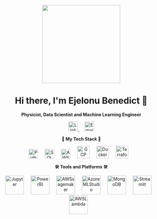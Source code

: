 <p align="center">
  <img src="https://user-images.githubusercontent.com/74038190/229223263-cf2e4b07-2615-4f87-9c38-e37600f8381a.gif" width="250" height="250">
</p>

<h1 align="center">Hi there, I'm Ejelonu Benedict 👋</h1>
<p align="center">
  <strong>Physicist, Data Scientist and Machine Learning Engineer</strong>
</p>

<p align="center">
  <a href="https://www.linkedin.com/in/benedict-ositadinma-ejelonu-367a6218a">
    <img src="https://w7.pngwing.com/pngs/887/616/png-transparent-linkedin-icon-linkedin-text-rectangle-logo-thumbnail.png" alt="LinkedIn" height="30">
  </a>
  &emsp;
  <a href="mailto:ejelonubenedict99@gmail.com">
    <img src="https://freepngimg.com/save/66514-computer-icons-downloaded-vector-email-gmail/768x768" alt="Email" height="30">
  </a>
</p>

<p align="center">
  <strong>🚀 My Tech Stack 🚀</strong>
</p>
<p align="center">
  <img src="https://cdn4.iconfinder.com/data/icons/scripting-and-programming-languages/512/Python_logo-512.png" alt="Python" height="30">
  &emsp;
  <img src="https://cdn-icons-png.flaticon.com/512/29/29165.png" alt="SQL" height="30">
  &emsp;
  <img src="https://upload.wikimedia.org/wikipedia/commons/thumb/5/5c/AWS_Simple_Icons_AWS_Cloud.svg/768px-AWS_Simple_Icons_AWS_Cloud.svg.png?20191001220601" alt="AWS" height="30">
  &emsp;
  <img src="https://www.freecodecamp.org/news/content/images/2020/10/gcp.png" alt="GCP" height="40">
  &emsp;
  <img src="https://www.svgrepo.com/download/333528/docker.svg" alt="Docker" height="40">
  &emsp;
  <img src="https://upcloud.com/media/terraform-uc-01.png" alt="Terraform" height="40">
  &emsp;
  <!-- Add logos for other technologies here -->
</p>

<p align="center">
  <strong>🛠️ Tools and Platforms 🛠️</strong>
</p>
<p align="center">
  <img src="https://friconix.com/png/fi-xnsuxx-jupyter-notebook.png" alt="Jupyter" height="60">
  &emsp;
  <img src="https://www.amesolutions.co.uk/wp-content/uploads/2019/09/Microsoft-Power-BI-Logo-1.jpg" alt="PowerBI" height="60">
  &emsp;
  <img src="https://blog.kakaocdn.net/dn/496ZP/btr0JOlbT9j/9VQhKEN2yQaXROeSrqrBK0/img.png" alt="AWSsagemaker" height="60">
  &emsp;
  <img src="https://encrypted-tbn0.gstatic.com/images?q=tbn:ANd9GcRJVHNz_c5ZCwKyYDMD3opV1r4M7tHblECwmQ&usqp=CAU" alt="AzureMLStudio" height="60">
  &emsp;
  <img src="https://cdn.icon-icons.com/icons2/2415/PNG/512/mongodb_original_wordmark_logo_icon_146425.png" alt="MongoDB" height="60">
  &emsp;
  <img src="https://streamlit.io/images/brand/streamlit-logo-primary-colormark-darktext.png" alt="Streamlit" height="60">
  &emsp;
  <img src="https://openupthecloud.com/wp-content/uploads/2020/10/lambda.png" alt="AWSLambda" height="60">
  &emsp;
  <!-- Add logos for other tools and platforms here -->
</p>
<!-- <p align="center">
  <img src="https://komarev.com/ghpvc/?username=Bwhiz" alt="GitHub Stats">
</p>
-->

<!-- [![An image of @bwhiz's Holopin badges, which is a link to view their full Holopin profile](https://holopin.me/bwhiz)](https://holopin.io/@bwhiz) -->
